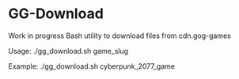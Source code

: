 # GG-Download

Work in progress Bash utility to download files from cdn.gog-games

Usage: ./gg_download.sh game_slug

Example: ./gg_download.sh cyberpunk_2077_game
